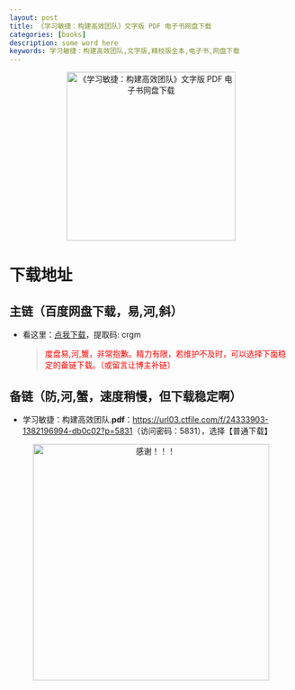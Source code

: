 ```yaml
---
layout: post
title: 《学习敏捷：构建高效团队》文字版 PDF 电子书网盘下载
categories: [books]
description: some word here
keywords: 学习敏捷：构建高效团队,文字版,精校版全本,电子书,网盘下载
---
```


<div align="center"><img src="https://pic.imgdb.cn/item/67060c28d29ded1a8c59a69d.png" alt="《学习敏捷：构建高效团队》文字版 PDF 电子书网盘下载" width="300px" height="auto"></div>

# 下载地址

## 主链（百度网盘下载，易,河,斜）

- 看这里：[点我下载](https://pan.baidu.com/s/1iMXUbSbtZQZjDcqDmnWUyw?pwd=crgm)，提取码: crgm

  > <p style="color:red" >度盘易,河,蟹，非常抱歉。精力有限，若维护不及时，可以选择下面稳定的备链下载。（或留言让博主补链）</p>

## 备链（防,河,蟹，速度稍慢，但下载稳定啊）

- 学习敏捷：构建高效团队.**pdf**：<https://url03.ctfile.com/f/24333903-1382196994-db0c02?p=5831>（访问密码：5831），选择【普通下载】

<div align="center"><img src="https://pic.imgdb.cn/item/661246bf68eb935713c7f81c.gif" alt="感谢！！！" width="420px" height="auto"/></div>
